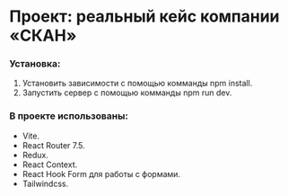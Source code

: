 # Проект: реальный кейс компании «СКАН»

### Установка:

1. Установить зависимости с помощью комманды npm install.
2. Запустить сервер с помощью комманды npm run dev.

### В проекте использованы:

- Vite.
- React Router 7.5.
- Redux.
- React Context.
- React Hook Form для работы с формами.
- Tailwindcss.

